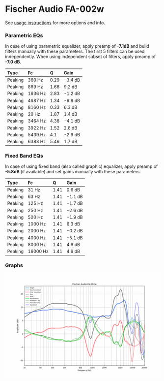 # Fischer Audio FA-002w
See [usage instructions](https://github.com/jaakkopasanen/AutoEq#usage) for more options and info.

### Parametric EQs
In case of using parametric equalizer, apply preamp of **-7.1dB** and build filters manually
with these parameters. The first 5 filters can be used independently.
When using independent subset of filters, apply preamp of **-7.0 dB**.

| Type    | Fc      |    Q | Gain    |
|:--------|:--------|:-----|:--------|
| Peaking | 360 Hz  | 0.29 | -3.4 dB |
| Peaking | 869 Hz  | 1.66 | 9.2 dB  |
| Peaking | 1636 Hz | 2.83 | -1.2 dB |
| Peaking | 4687 Hz | 1.34 | -9.8 dB |
| Peaking | 8160 Hz | 0.33 | 6.3 dB  |
| Peaking | 20 Hz   | 1.87 | 1.4 dB  |
| Peaking | 3464 Hz | 4.38 | -4.1 dB |
| Peaking | 3922 Hz | 1.52 | 2.6 dB  |
| Peaking | 5439 Hz | 4.1  | -2.9 dB |
| Peaking | 6388 Hz | 5.46 | 1.7 dB  |

### Fixed Band EQs
In case of using fixed band (also called graphic) equalizer, apply preamp of **-5.8dB**
(if available) and set gains manually with these parameters.

| Type    | Fc       |    Q | Gain    |
|:--------|:---------|:-----|:--------|
| Peaking | 31 Hz    | 1.41 | 0.6 dB  |
| Peaking | 63 Hz    | 1.41 | -1.1 dB |
| Peaking | 125 Hz   | 1.41 | -1.7 dB |
| Peaking | 250 Hz   | 1.41 | -2.6 dB |
| Peaking | 500 Hz   | 1.41 | -1.9 dB |
| Peaking | 1000 Hz  | 1.41 | 6.3 dB  |
| Peaking | 2000 Hz  | 1.41 | -0.2 dB |
| Peaking | 4000 Hz  | 1.41 | -5.1 dB |
| Peaking | 8000 Hz  | 1.41 | 4.9 dB  |
| Peaking | 16000 Hz | 1.41 | 4.6 dB  |

### Graphs
![](./Fischer%20Audio%20FA-002w.png)